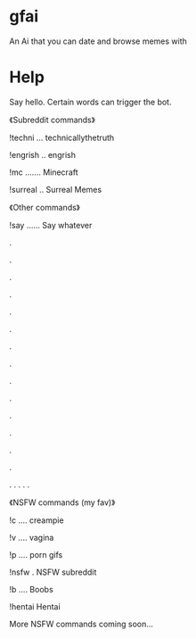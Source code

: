 # gfai
An Ai that you can date and browse memes with
# Help
Say hello. Certain words can trigger the bot.

《Subreddit commands》

!techni ... technicallythetruth

!engrish .. engrish

!mc ....... Minecraft

!surreal .. Surreal Memes

《Other commands》

!say ...... Say whatever

.

.

.

.

.

.

.

.

.

.

.

.

.

.

.
.
.
.
.

《NSFW commands (my fav)》

!c .... creampie

!v .... vagina

!p .... porn gifs

!nsfw . NSFW subreddit

!b .... Boobs

!hentai Hentai

More NSFW commands coming soon...
